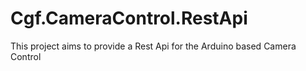 # Cgf.CameraControl.RestApi
This project aims to provide a Rest Api for the Arduino based Camera Control
